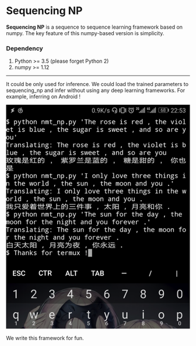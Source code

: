 Sequencing NP
===================

**Sequencing NP** is a sequence to sequence learning framework based on numpy. 
The key feature of this numpy-based version is simplicity.

### Dependency
1. Python >= 3.5 (please forget Python 2)
2. numpy >= 1.12

----------


It could be only used for inference. 
We could load the trained parameters to sequencing_np and infer without using any deep learning frameworks. 
For example, inferring on Android !
<p align='center'>
<img src='../docs/figures/android.png' alt='NMT on Android' />
</p>


We write this framework for fun.

